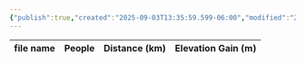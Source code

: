 ```yaml
---
{"publish":true,"created":"2025-09-03T13:35:59.599-06:00","modified":"2025-09-03T14:59:11.826-06:00","published":"2025-09-03T14:59:11.826-06:00","tags":["route"],"cssclasses":"","elevation":null,"region":"Yoho","location":null,"DWYT":null,"Kane":"Difficult","completed":false}
---
```



| file name | People | Distance (km) | Elevation Gain (m) |
| --------- | ------ | ------------- | ------------------ |